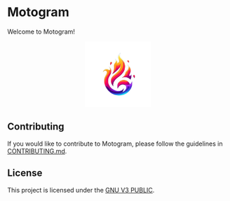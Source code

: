 # Motogram

Welcome to Motogram!

<p align="center">
  <img src="https://github.com/bcncalling/motogram/blob/main/assets/motogram.png" alt="Motogram Logo" width="150">
</p>

## Contributing

If you would like to contribute to Motogram, please follow the guidelines in [CONTRIBUTING.md](CONTRIBUTING.md).

## License

This project is licensed under the [GNU V3 PUBLIC](LICENSE).
